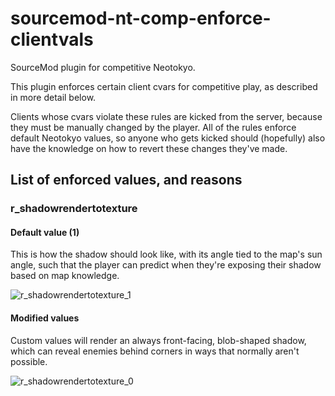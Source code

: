 # sourcemod-nt-comp-enforce-clientvals
SourceMod plugin for competitive Neotokyo.

This plugin enforces certain client cvars for competitive play, as described in more detail below.

Clients whose cvars violate these rules are kicked from the server, because they must be manually changed by the player. All of the rules enforce default Neotokyo values, so anyone who gets kicked should (hopefully) also have the knowledge on how to revert these changes they've made.

## List of enforced values, and reasons

### r_shadowrendertotexture

#### Default value (1)

This is how the shadow should look like, with its angle tied to the map's sun angle, such that the player can predict when they're exposing their shadow based on map knowledge.

![r_shadowrendertotexture_1](https://user-images.githubusercontent.com/6595066/210471044-3a06dcb8-4e39-4eec-bd66-2766e1e25dc6.jpg)

#### Modified values

Custom values will render an always front-facing, blob-shaped shadow, which can reveal enemies behind corners in ways that normally aren't possible.

![r_shadowrendertotexture_0](https://user-images.githubusercontent.com/6595066/210471026-9ea1f4af-51c0-4e54-931e-7edbcde7f4f2.jpg)
